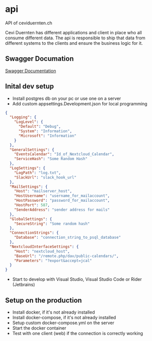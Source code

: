 # api
API of ceviduernten.ch

Cevi Duernten has different applications and client in place who all consume different data.
The api is responsible to ship that data from different systems to the clients and ensure the business logic for it.

## Swagger Documation
[Swagger Documentation](https://api.ceviduernten.ch/swagger)

## Inital dev setup
- Install postgres db on your pc or use one on a server
- Add custom appsettings.Development.json for local programming

```json
{
  "Logging": {
    "LogLevel": {
      "Default": "Debug",
      "System": "Information",
      "Microsoft": "Information"
    }
  },
  "GeneralSettings": {
    "EventsCalendar": "Id_of_Nextcloud_Calendar",
    "ServiceHash": "Some Random Hash"
  },
  "LogSettings": {
    "LogPath": "log.txt",
    "SlackUrl": "slack_hook_url"
  },
  "MailSettings": {
    "Host": "mailserver_host",
    "HostUsername": "username_for_mailaccount",
    "HostPassword": "password_for_mailaccount",
    "HostPort": 587,
    "SenderAddress": "sender address for mails"
  },
  "GlobalSettings": {
    "SecureString": "Some random hash"
  },
  "ConnectionStrings": {
    "Database": "connection_string_to_psql_database"
  },
  "NextcloudInterfaceSettings": {
    "Host": "nextcloud_host",
    "BaseUrl": "/remote.php/dav/public-calendars/",
    "Parameters": "?export&accept=jcal"
  }
}

```
- Start to develop with Visual Studio, Visual Studio Code or Rider (Jetbrains)

## Setup on the production
- Install docker, if it's not already installed
- Install docker-compose, if it's not already installed
- Setup custom docker-compose.yml on the server
- Start the docker container
- Test with one client (web) if the connection is correctly working